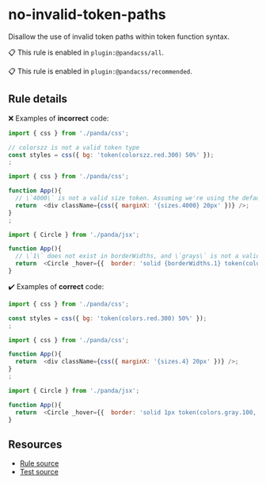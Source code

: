 [//]: # (This file is generated by eslint-docgen. Do not edit it directly.)

# no-invalid-token-paths

Disallow the use of invalid token paths within token function syntax.

📋 This rule is enabled in `plugin:@pandacss/all`.

📋 This rule is enabled in `plugin:@pandacss/recommended`.

## Rule details

❌ Examples of **incorrect** code:
```js
import { css } from './panda/css';

// colorszz is not a valid token type
const styles = css({ bg: 'token(colorszz.red.300) 50%' });
;

import { css } from './panda/css';

function App(){
  // \`4000\` is not a valid size token. Assuming we're using the default panda presets
  return  <div className={css({ marginX: '{sizes.4000} 20px' })} />;
}
;

import { Circle } from './panda/jsx';

function App(){
  // \`1\` does not exist in borderWidths, and \`grays\` is not a valid color token. Assuming we're using the default panda presets
  return  <Circle _hover={{  border: 'solid {borderWidths.1} token(colors.grays.100, #F3F4F6)' }} />;
}
```

✔️ Examples of **correct** code:
```js
import { css } from './panda/css';

const styles = css({ bg: 'token(colors.red.300) 50%' });
;

import { css } from './panda/css';

function App(){
  return  <div className={css({ marginX: '{sizes.4} 20px' })} />;
}
;

import { Circle } from './panda/jsx';

function App(){
  return  <Circle _hover={{  border: 'solid 1px token(colors.gray.100, #F3F4F6)' }} />;
}
```

## Resources

* [Rule source](/plugin/src/rules/no-invalid-token-paths.ts)
* [Test source](/tests/no-invalid-token-paths.test.ts)
